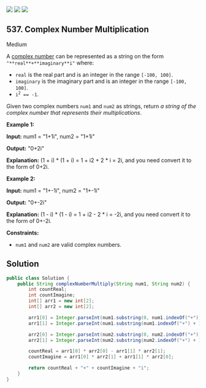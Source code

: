 [![](https://img.shields.io/github/stars/javadev/LeetCode-in-Java?label=Stars&style=flat-square)](https://github.com/javadev/LeetCode-in-Java)
[![](https://img.shields.io/github/forks/javadev/LeetCode-in-Java?label=Fork%20me%20on%20GitHub%20&style=flat-square)](https://github.com/javadev/LeetCode-in-Java/fork)
[![](https://img.shields.io/badge/-LeetCode%20in%20Kotlin-blue?style=flat-square)](https://github.com/javadev/LeetCode-in-Kotlin)

## 537\. Complex Number Multiplication

Medium

A [complex number](https://en.wikipedia.org/wiki/Complex_number) can be represented as a string on the form `"**real**+**imaginary**i"` where:

*   `real` is the real part and is an integer in the range `[-100, 100]`.
*   `imaginary` is the imaginary part and is an integer in the range `[-100, 100]`.
*   <code>i<sup>2</sup> == -1</code>.

Given two complex numbers `num1` and `num2` as strings, return _a string of the complex number that represents their multiplications_.

**Example 1:**

**Input:** num1 = "1+1i", num2 = "1+1i"

**Output:** "0+2i"

**Explanation:** (1 + i) \* (1 + i) = 1 + i2 + 2 \* i = 2i, and you need convert it to the form of 0+2i.

**Example 2:**

**Input:** num1 = "1+-1i", num2 = "1+-1i"

**Output:** "0+-2i"

**Explanation:** (1 - i) \* (1 - i) = 1 + i2 - 2 \* i = -2i, and you need convert it to the form of 0+-2i.

**Constraints:**

*   `num1` and `num2` are valid complex numbers.

## Solution

```java
public class Solution {
    public String complexNumberMultiply(String num1, String num2) {
        int countReal;
        int countImagine;
        int[] arr1 = new int[2];
        int[] arr2 = new int[2];

        arr1[0] = Integer.parseInt(num1.substring(0, num1.indexOf("+")));
        arr1[1] = Integer.parseInt(num1.substring(num1.indexOf("+") + 1, num1.length() - 1));

        arr2[0] = Integer.parseInt(num2.substring(0, num2.indexOf("+")));
        arr2[1] = Integer.parseInt(num2.substring(num2.indexOf("+") + 1, num2.length() - 1));

        countReal = arr1[0] * arr2[0] - arr1[1] * arr2[1];
        countImagine = arr1[0] * arr2[1] + arr1[1] * arr2[0];

        return countReal + "+" + countImagine + "i";
    }
}
```
